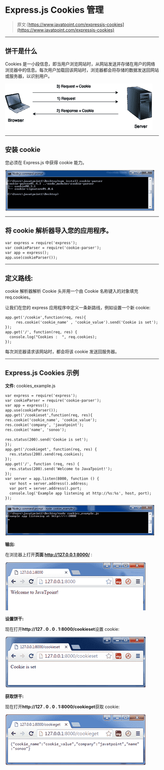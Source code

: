 # Express.js Cookies 管理

> 原文:[https://www.javatpoint.com/expressjs-cookies](https://www.javatpoint.com/expressjs-cookies)

* * *

## 饼干是什么

Cookies 是一小段信息，即当用户浏览网站时，从网站发送并存储在用户的网络浏览器中的信息。每次用户加载回该网站时，浏览器都会将存储的数据发送回网站或服务器，以识别用户。

![cookies in express.js](img/61df360a2190fd01ad03fe5d0b94b25d.png)

* * *

## 安装 cookie

您必须在 Express.js 中获得 cookie 能力。

![Express.js Cookies 1](img/c05bd485cf330683edcc87d389b27fbf.png)

* * *

## 将 cookie 解析器导入您的应用程序。

```
var express = require('express');
var cookieParser = require('cookie-parser');
var app = express();
app.use(cookieParser()); 

```

* * *

## 定义路线:

cookie 解析器解析 Cookie 头并用一个由 Cookie 名称键入的对象填充 req.cookies。

让我们在您的 express 应用程序中定义一条新路线，例如设置一个新 cookie:

```
app.get('/cookie',function(req, res){
     res.cookie('cookie_name' , 'cookie_value').send('Cookie is set');
}); 
app.get('/', function(req, res) {
  console.log("Cookies :  ", req.cookies);
});

```

每次浏览器请求该网站时，都会将该 cookie 发送回服务器。

* * *

## Express.js Cookies 示例

**文件:** cookies_example.js

```
var express = require('express');
var cookieParser = require('cookie-parser');
var app = express();
app.use(cookieParser());
app.get('/cookieset',function(req, res){
res.cookie('cookie_name', 'cookie_value');
res.cookie('company', 'javatpoint');
res.cookie('name', 'sonoo');

res.status(200).send('Cookie is set');
});
app.get('/cookieget', function(req, res) {
  res.status(200).send(req.cookies);
});
app.get('/', function (req, res) {
  res.status(200).send('Welcome to JavaTpoint!');
});
var server = app.listen(8000, function () {
  var host = server.address().address;
  var port = server.address().port;
  console.log('Example app listening at http://%s:%s', host, port);
});

```

![ExpressJs cookies 2](img/2256e37fdd26f5c8eb9879ba3b95184e.png)

**输出:**

在浏览器上打开**页面 http://127.0.0.1:8000/** :

![ExpressJs cookies 3](img/1f5d4d5ca10ba21641bda412c3135244.png)

**设置饼干:**

现在打开**http://127 . 0 . 0 . 1:8000/cookieset**设置 cookie:

![ExpressJs cookies 4](img/aa5eb0fa254f2ab58a24babd4fcf8069.png)

**获取饼干:**

现在打开**http://127 . 0 . 0 . 1:8000/cookieget**获取 cookie:

![ExpressJs cookies5](img/c8fff331af4403c1d8f0600a9191ea3d.png)